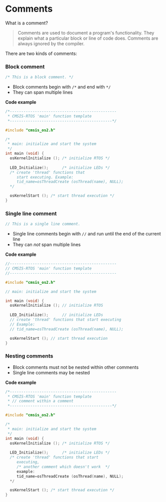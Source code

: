 # Comments

What is a comment?

> Comments are used to document a program's functionality. They explain what a particular block or line of code does. Comments are always ignored by the compiler.

There are two kinds of comments:

### Block comment
```c
/* This is a block comment. */
```

- Block comments begin with `/*` and end with `*/`
- They can span multiple lines

**Code example**
```c
/*-----------------------------------------------
 * CMSIS-RTOS 'main' function template
 *---------------------------------------------*/

#include "cmsis_os2.h"

/*
 * main: initialize and start the system
 */
int main (void) {
  osKernelInitialize (); /* initialize RTOS */
  
  LED_Initialize();      /* initialize LEDs */
  /* create 'thread' functions that
     start executing. Example:
     tid_name=osThreadCreate (osThread(name), NULL);
  */

  osKernelStart (); /* start thread execution */
}
```

### Single line comment
```c
// This is a single line comment.
```

- Single line comments begin with `//` and run until the end of the current line 
- They can *not* span multiple lines

**Code example**
```c
//-----------------------------------------------
// CMSIS-RTOS 'main' function template
//-----------------------------------------------

#include "cmsis_os2.h"

// main: initialize and start the system

int main (void) {
  osKernelInitialize (); // initialize RTOS
  
  LED_Initialize();      // initialize LEDs
  // create 'thread' functions that start executing
  // Example:
  // tid_name=osThreadCreate (osThread(name), NULL);

  osKernelStart (); // start thread execution
}
```

### Nesting comments

- Block comments must not be nested within other comments
- Single line comments may be nested

**Code example**
```c
/*-----------------------------------------------
 * CMSIS-RTOS 'main' function template
 * // comment within a comment
 *---------------------------------------------*/

#include "cmsis_os2.h"

/*
 * main: initialize and start the system
 */
int main (void) {
  osKernelInitialize (); /* initialize RTOS */
  
  LED_Initialize();      /* initialize LEDs */
  /* create 'thread' functions that start
     executing,
     /* another comment which doesn't work  */
     example:
     tid_name=osThreadCreate (osThread(name), NULL);
  */

  osKernelStart (); /* start thread execution */
}
```
